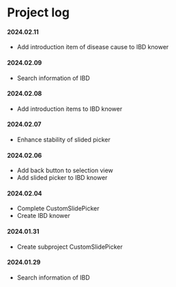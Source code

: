 # Project log

#### 2024.02.11
- Add introduction item of disease cause to IBD knower

#### 2024.02.09
- Search information of IBD

#### 2024.02.08
- Add introduction items to IBD knower

#### 2024.02.07
- Enhance stability of slided picker

#### 2024.02.06
- Add back button to selection view
- Add slided picker to IBD knower

#### 2024.02.04
- Complete CustomSlidePicker
- Create IBD knower

#### 2024.01.31
- Create subproject CustomSlidePicker

#### 2024.01.29
- Search information of IBD
